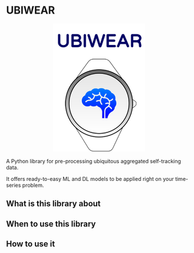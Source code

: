 # UBIWEAR

<p align="center">
  <img src="./assets/logo.png" width="250" title="UBIWEAR">
</p>

A Python library for pre-processing ubiquitous aggregated self-tracking data.

It offers ready-to-easy ML and DL models to be applied right on your time-series problem.

## What is this library about

## When to use this library

## How to use it

